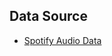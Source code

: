 ## Data Source

- [Spotify Audio Data](https://www.kaggle.com/datasets/maltegrosse/8-m-spotify-tracks-genre-audio-features)
